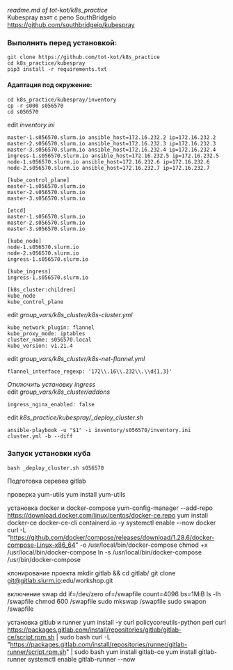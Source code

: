 *readme.md of tot-kot/k8s_practice*  
Kubespray взят с репо SouthBridgeio https://github.com/southbridgeio/kubespray
### Выполнить перед установкой:
```
git clone https://github.com/tot-kot/k8s_practice
cd k8s_practice/kubespray
pip3 install -r requirements.txt
```
#### Адаптация под окружение:
```
cd k8s_practice/kubespray/inventory
cp -r s000 s056570
cd s056570
```
edit *inventory.ini*
```
master-1.s056570.slurm.io ansible_host=172.16.232.2 ip=172.16.232.2
master-2.s056570.slurm.io ansible_host=172.16.232.3 ip=172.16.232.3
master-3.s056570.slurm.io ansible_host=172.16.232.4 ip=172.16.232.4
ingress-1.s056570.slurm.io ansible_host=172.16.232.5 ip=172.16.232.5
node-1.s056570.slurm.io ansible_host=172.16.232.6 ip=172.16.232.6
node-2.s056570.slurm.io ansible_host=172.16.232.7 ip=172.16.232.7

[kube_control_plane]
master-1.s056570.slurm.io
master-2.s056570.slurm.io
master-3.s056570.slurm.io

[etcd]
master-1.s056570.slurm.io
master-2.s056570.slurm.io
master-3.s056570.slurm.io

[kube_node]
node-1.s056570.slurm.io
node-2.s056570.slurm.io
ingress-1.s056570.slurm.io

[kube_ingress]
ingress-1.s056570.slurm.io

[k8s_cluster:children]
kube_node
kube_control_plane
```
edit *group_vars/k8s_cluster/k8s-cluster.yml*
```
kube_network_plugin: flannel
kube_proxy_mode: iptables
cluster_name: s056570.local
kube_version: v1.21.4
```
edit *group_vars/k8s_cluster/k8s-net-flannel.yml*
```
flannel_interface_regexp: '172\\.16\\.232\\.\\d{1,3}'
```
*Отключить установку ingress*  
edit *group_vars/k8s_cluster/addons*
```
ingress_nginx_enabled: false
```
edit *k8s_practice/kubespray/_deploy_cluster.sh*
```
ansible-playbook -u "$1" -i inventory/s056570/inventory.ini cluster.yml -b --diff
```
### Запуск установки куба
```
bash _deploy_cluster.sh s056570
```

Подготовка серевеа gitlab

проверка yum-utils
yum install yum-utils

установка docker и docker-compose
yum-config-manager --add-repo https://download.docker.com/linux/centos/docker-ce.repo
yum install docker-ce docker-ce-cli containerd.io -y
systemctl enable --now docker
curl -L "https://github.com/docker/compose/releases/download/1.28.6/docker-compose-Linux-x86_64" -o /usr/local/bin/docker-compose
chmod +x /usr/local/bin/docker-compose
ln -s /usr/local/bin/docker-compose /usr/bin/docker-compose

клонирование проекта
mkdir gitlab && cd gitlab/
git clone git@gitlab.slurm.io:edu/workshop.git

включение swap
dd if=/dev/zero of=/swapfile count=4096 bs=1MiB
ls -lh /swapfile
сhmod 600 /swapfile
sudo mkswap /swapfile
sudo swapon /swapfile

установка gitlub и runner
yum install -y curl policycoreutils-python perl
curl https://packages.gitlab.com/install/repositories/gitlab/gitlab-ce/script.rpm.sh | sudo bash
curl -L "https://packages.gitlab.com/install/repositories/runner/gitlab-runner/script.rpm.sh" | sudo bash
yum install gitlab-ce
yum install gitlab-runner
systemctl enable gitlab-runner --now

